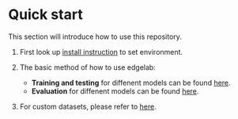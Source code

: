 # Quick start
This section will introduce how to use this repository.

1. First look up [install instruction](./installation.md) to set environment.

2. The basic method of how to use edgelab:

    - **Training and testing** for diffenent models can be found [here](../tutorials/training/).
    - **Evaluation** for diffenent models can be found [here](../tutorials/export/).

3. For custom datasets, please refer to [here](../tutorials/datasets/custom_roboflow.md).
